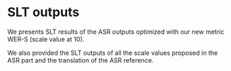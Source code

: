 # SLT outputs

We presents SLT results of the ASR outputs optimized with our new metric WER-S (scale value at 10).

We also provided the SLT outputs of all the scale values proposed in the ASR part and the translation of the ASR reference.
